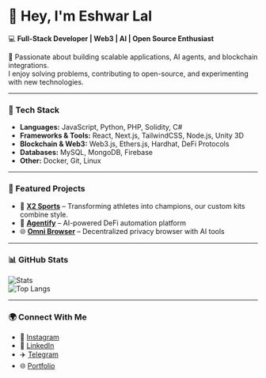 # 👋 Hey, I'm Eshwar Lal

💻 **Full-Stack Developer | Web3 | AI | Open Source Enthusiast**

🚀 Passionate about building scalable applications, AI agents, and blockchain integrations.  
I enjoy solving problems, contributing to open-source, and experimenting with new technologies.

---

### 🔧 Tech Stack
- **Languages:** JavaScript, Python, PHP, Solidity, C#
- **Frameworks & Tools:** React, Next.js, TailwindCSS, Node.js, Unity 3D
- **Blockchain & Web3:** Web3.js, Ethers.js, Hardhat, DeFi Protocols
- **Databases:** MySQL, MongoDB, Firebase
- **Other:** Docker, Git, Linux

---

### 📂 Featured Projects
- 🛒 **[X2 Sports](https://x2sportsrealm.us/)** – Transforming athletes into champions, our custom kits combine style.
- 🤖 **[Agentify](https://www.agentifyai.org/)** – AI-powered DeFi automation platform  
- 🌐 **[Omni Browser](#)** – Decentralized privacy browser with AI tools  

---

### 📊 GitHub Stats
![Stats](https://github-readme-stats.vercel.app/api?username=EshwarLalEssarani&show_icons=true&theme=radical)  
![Top Langs](https://github-readme-stats.vercel.app/api/top-langs/?username=EshwarLalEssarani&layout=compact&theme=radical)

---

### 🌍 Connect With Me  
- 📸 [Instagram](https://www.instagram.com/ishwerlalessarani/?hl=en)  
- 💼 [LinkedIn](https://www.linkedin.com/in/eshwarlal/)  
- ✈️ [Telegram](https://t.me/ASMODDEV)  
- 🌐 [Portfolio](https://eshwarlal.com)  

